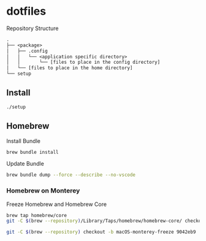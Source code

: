# dotfiles

Repository Structure

```txt
.
├── <package>
│   ├── .config
│   │   └── <application specific directory>
│   │       └── [files to place in the config directory]
│   └── [files to place in the home directory]
└── setup
```

## Install

```sh
./setup
```

## Homebrew

Install Bundle

```sh
brew bundle install
```

Update Bundle

```sh
brew bundle dump --force --describe --no-vscode
```

### Homebrew on Monterey

Freeze Homebrew and Homebrew Core

```sh
brew tap homebrew/core
git -C $(brew --repository)/Library/Taps/homebrew/homebrew-core/ checkout -b macOS-monterey-freeze da66cc3

git -C $(brew --repository) checkout -b macOS-monterey-freeze 9042eb9
```
